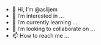 - 👋 Hi, I’m @aslijem
- 👀 I’m interested in ...
- 🌱 I’m currently learning ...
- 💞️ I’m looking to collaborate on ...
- 📫 How to reach me ...

<!---
aslijem/aslijem is a ✨ special ✨ repository because its `README.md` (this file) appears on your GitHub profile.
You can click the Preview link to take a look at your changes.
--->
